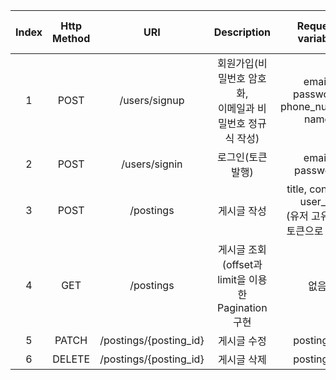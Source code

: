 | Index  | Http Method |  URI            |  Description    |  Request variable  |  Response Status Code   |
|:--------:|:-----------:|:----------------:|:----------------:|:----------------:|:----------------:|
| 1 |  POST | /users/signup | 회원가입(비밀번호 암호화,</br>이메일과 비밀번호 정규식 작성)  | email, password, phone_number, name  | 201
| 2 |  POST | /users/signin | 로그인(토큰 발행)  | email, password  | 201
| 3 |  POST | /postings | 게시글 작성 | title, content, user_id</br>(유저 고유ID는 토큰으로 식별)  | 201
| 4 |  GET | /postings | 게시글 조회</br>(offset과 limit을 이용한 Pagination구현 | 없음  | 200
| 5 |  PATCH | /postings/{posting_id} | 게시글 수정 | posting_id  | 201
| 6 |  DELETE | /postings/{posting_id} | 게시글 삭제 | posting_id  | 201
